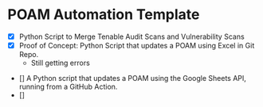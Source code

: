 # POAM Automation Template

- [X] Python Script to Merge Tenable Audit Scans and Vulnerability Scans
- [X] Proof of Concept: Python Script that updates a POAM using Excel in Git Repo.
	- Still getting errors 	
- [] A Python script that updates a POAM using the Google Sheets API, running from a GitHub Action.
- []



